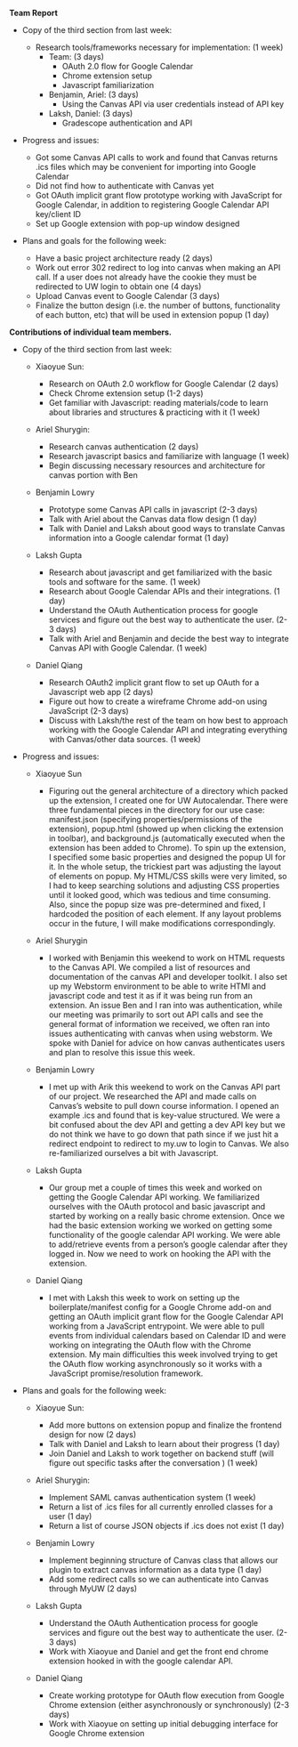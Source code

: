 **Team Report**

*   Copy of the third section from last week:
    *   Research tools/frameworks necessary for implementation: (1 week)
        *   Team: (3 days)
            *   OAuth 2.0 flow for Google Calendar
            *   Chrome extension setup
            *   Javascript familiarization
        *   Benjamin, Ariel: (3 days)
            *   Using the Canvas API via user credentials instead of API key
        *   Laksh, Daniel: (3 days)
            *   Gradescope authentication and API
    

*   Progress and issues: 
    *  Got some Canvas API calls to work and found that Canvas returns .ics files which may be convenient for importing into Google Calendar
    *  Did not find how to authenticate with Canvas yet
    *  Got OAuth implicit grant flow prototype working with JavaScript for Google Calendar, in addition to registering Google Calendar API key/client ID
    *   Set up Google extension with pop-up window designed


*   Plans and goals for the following week:
    *   Have a basic project architecture ready (2 days)
    *   Work out error 302 redirect to log into canvas when making an API call. If a user does not already have the cookie they must be redirected to UW login to obtain one (4 days)
    *   Upload Canvas event to Google Calendar (3 days)
    *   Finalize the button design (i.e. the number of buttons, functionality of each button, etc) that will be used in extension popup (1 day)





**Contributions of individual team members.**

*   Copy of the third section from last week:
    *   Xiaoyue Sun:
        *   Research on OAuth 2.0 workflow for Google Calendar (2 days)
        *   Check Chrome extension setup (1-2 days)
        *   Get familiar with Javascript: reading materials/code to learn about libraries and structures & practicing with it (1 week)
    
    *   Ariel Shurygin:
        *   Research canvas authentication (2 days)
        *   Research javascript basics and familiarize with language (1 week)
        *   Begin discussing necessary resources and architecture for canvas portion with Ben
    
    *   Benjamin Lowry
        *   Prototype some Canvas API calls in javascript (2-3 days)
        *   Talk with Ariel about the Canvas data flow design (1 day)
        *   Talk with Daniel and Laksh about good ways to translate Canvas information into a Google calendar format (1 day)
    
    *   Laksh Gupta
        *   Research about javascript and get familiarized with the basic tools and software for the same. (1 week)
        *   Research about Google Calendar APIs and their integrations. (1 day)
        *   Understand the OAuth Authentication process for google services and figure out the best way to authenticate the user. (2-3 days)
        *   Talk with Ariel and Benjamin and decide the best way to integrate Canvas API with Google Calendar. (1 week)
    
    *   Daniel Qiang
        *   Research OAuth2 implicit grant flow to set up OAuth for a Javascript web app (2 days)
        *   Figure out how to create a wireframe Chrome add-on using JavaScript (2-3 days)
        *   Discuss with Laksh/the rest of the team on how best to approach working with the Google Calendar API and integrating everything with Canvas/other data sources. (1 week)
    

*   Progress and issues:
    *   Xiaoyue Sun
    
        * Figuring out the general architecture of a directory which packed up the extension, I created one for UW Autocalendar. There were three fundamental pieces in the directory for our use case: manifest.json (specifying properties/permissions of the extension), popup.html (showed up when clicking the extension in toolbar), and background.js (automatically executed when the extension has been added to Chrome). To spin up the extension, I specified some basic properties and designed the popup UI for it. In the whole setup, the trickiest part was adjusting the layout of elements on popup. My HTML/CSS skills were very limited, so I had to keep searching solutions and adjusting CSS properties until it looked good, which was tedious and time consuming. Also, since the popup size was pre-determined and fixed, I hardcoded the position of each element. If any layout problems occur in the future, I will make modifications correspondingly.

    *   Ariel Shurygin
    
        * I worked with Benjamin this weekend to work on HTML requests to the Canvas API. We compiled a list of resources and documentation of the canvas API and developer toolkit. I also set up my Webstorm environment to be able to write HTMl and javascript code and test it as if it was being run from an extension. An issue Ben and I ran into was authentication, while our meeting was primarily to sort out API calls and see the general format of information we received, we often ran into issues authenticating with canvas when using webstorm. We spoke with Daniel for advice on how canvas authenticates users and plan to resolve this issue this week.
    
    *   Benjamin Lowry
    
        * I met up with Arik this weekend to work on the Canvas API part of our project. We researched the API and made calls on Canvas’s website to pull down course information. I opened an example .ics and found that is key-value structured. We were a bit confused about the dev API and getting a dev API key but we do not think we have to go down that path since if we just hit a redirect endpoint to redirect to my.uw to login to Canvas. We also re-familiarized ourselves a bit with Javascript.
    
    *   Laksh Gupta
    
        * Our group met a couple of times this week and worked on getting the Google Calendar API working. We familiarized ourselves with the OAuth protocol and basic javascript and started by working on a really basic chrome extension. Once we had the basic extension working we worked on getting some functionality of the google calendar API working. We were able to add/retrieve events from a person’s google calendar after they logged in. Now we need to work on hooking the API with the extension.
    
    *   Daniel Qiang 
        
        * I met with Laksh this week to work on setting up the boilerplate/manifest config for a Google Chrome add-on and getting an OAuth implicit grant flow for the Google Calendar API working from a JavaScript entrypoint. We were able to pull events from individual calendars based on Calendar ID and were working on integrating the OAuth flow with the Chrome extension. My main difficulties this week involved trying to get the OAuth flow working asynchronously so it works with a JavaScript promise/resolution framework. 


*   Plans and goals for the following week:
    *   Xiaoyue Sun:
        *   Add more buttons on extension popup and finalize the frontend design for now (2 days)
        *   Talk with Daniel and Laksh to learn about their progress (1 day)
        *   Join Daniel and Laksh to work together on backend stuff (will figure out specific tasks after the conversation ) (1 week)
    
    *   Ariel Shurygin:
        *   Implement SAML canvas authentication system (1 week)
        *   Return a list of .ics files for all currently enrolled classes for a user (1 day)
        *   Return a list of course JSON objects if .ics does not exist (1 day)
    
    *   Benjamin Lowry
        *   Implement beginning structure of Canvas class that allows our plugin to extract canvas information as a data type (1 day)
        *   Add some redirect calls so we can authenticate into Canvas through MyUW (2 days)
    
    *   Laksh Gupta
        *   Understand the OAuth Authentication process for google services and figure out the best way to authenticate the user. (2-3 days)
        *   Work with Xiaoyue and Daniel and get the front end chrome extension hooked in with the google calendar API.

    *   Daniel Qiang
        *   Create working prototype for OAuth flow execution from Google Chrome extension (either asynchronously or synchronously) (2-3 days)
        *   Work with Xiaoyue on setting up initial debugging interface for Google Chrome extension
